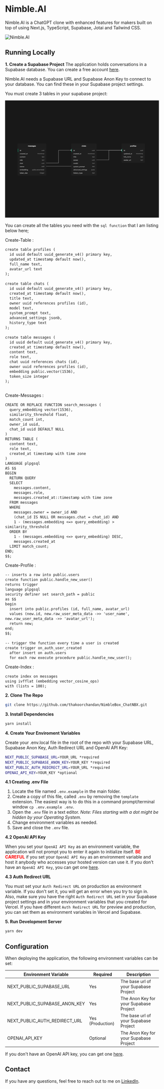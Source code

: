 # Nimble.AI

Nimble.AI is a ChatGPT clone with enhanced features for makers built on top of using Next.js, TypeScript, Supabase, Jotai and Tailwind CSS.

![Nimble.AI](./public/readme-hero.jpg)

## Running Locally

**1. Create a Supabase Project**
The application holds conversations in a Supabase database. You can create a free account [here](https://supabase.io/).

Nimble.AI needs a Supabase URL and Supabase Anon Key to connect to your database. You can find these in your Supabase project settings.

You must create 3 tables in your supabase project:

![Nimble.AI](./public/supabase_schema.png)

You can create all the tables you need with the `sql function` that I am listing below here;

Create-Table : 
```
create table profiles (
  id uuid default uuid_generate_v4() primary key,
  updated_at timestamp default now(),
  full_name text,
  avatar_url text
);

create table chats (
  id uuid default uuid_generate_v4() primary key,
  created_at timestamp default now(),
  title text,
  owner uuid references profiles (id),
  model text,
  system_prompt text,
  advanced_settings jsonb,
  history_type text
);

create table messages (
  id uuid default uuid_generate_v4() primary key,
  created_at timestamp default now(),
  content text,
  role text,
  chat uuid references chats (id),
  owner uuid references profiles (id),
  embedding public.vector(1536),
  token_size integer
);


```

Create-Messages :
```
CREATE OR REPLACE FUNCTION search_messages (
  query_embedding vector(1536),
  similarity_threshold float,
  match_count int,
  owner_id uuid,
  chat_id uuid DEFAULT NULL
)
RETURNS TABLE (
  content text,
  role text,
  created_at timestamp with time zone
)
LANGUAGE plpgsql
AS $$
BEGIN
  RETURN QUERY
  SELECT
    messages.content,
    messages.role,
    messages.created_at::timestamp with time zone
  FROM messages
  WHERE
    messages.owner = owner_id AND
    (chat_id IS NULL OR messages.chat = chat_id) AND
    1 - (messages.embedding <=> query_embedding) > similarity_threshold
  ORDER BY
    1 - (messages.embedding <=> query_embedding) DESC,
    messages.created_at
  LIMIT match_count;
END;
$$;
```

Create-Profile :
```
-- inserts a row into public.users
create function public.handle_new_user()
returns trigger
language plpgsql
security definer set search_path = public
as $$
begin
  insert into public.profiles (id, full_name, avatar_url)
  values (new.id, new.raw_user_meta_data ->> 'user_name', new.raw_user_meta_data ->> 'avatar_url');
  return new;
end;
$$;

-- trigger the function every time a user is created
create trigger on_auth_user_created
  after insert on auth.users
  for each row execute procedure public.handle_new_user();
```

Create-Index :
```
create index on messages 
using ivfflat (embedding vector_cosine_ops)
with (lists = 100);
```

**2. Clone The Repo**

```bash
git clone https://github.com/thakoorchandan/NimbleBox_ChatNBX.git
```

**3. Install Dependencies**

```bash
yarn install
```

**4. Create Your Enviroment Variables**

Create your .env.local file in the root of the repo with your Supabase URL, Supabase Anon Key, Auth Redirect URL and OpenAI API Key:

```bash
NEXT_PUBLIC_SUPABASE_URL=YOUR_URL *required
NEXT_PUBLIC_SUPABASE_ANON_KEY=YOUR_KEY *required
NEXT_PUBLIC_AUTH_REDIRECT_URL=YOUR_URL *required
OPENAI_API_KEY=YOUR_KEY *optional
```

**4.1 Creating .env File**

1. Locate the file named `.env.example` in the main folder.
2. Create a copy of this file, called `.env` by removing the `template` extension. The easiest way is to do this in a command prompt/terminal window `cp .env.example .env`.
3. Open the `.env` file in a text editor. _Note: Files starting with a dot might be hidden by your Operating System._
4. Change environment variables as needed.
5. Save and close the `.env` file.

**4.2 OpenAI API Key**

When you set your `OpenAI API Key` as an environment variable, the application will not prompt you to enter it again to initialize itself. <span style="color:red; font-weight:bold;">BE CAREFUL</span> if you set your `OpenAI API Key` as an environment variable and host it anybody who accesses your hosted version can use it. If you don't have an `OpenAI API Key`, you can get one [here](https://platform.openai.com/account/api-keys).

**4.3 Auth Redirect URL**

You must set your `Auth Redirect URL` on production as environment variable. If you don't set it, you will get an error when you try to sign in. Also, make sure you have the right `Auth Redirect URL` set in your Supabase project settings and in your environment variables that you created for Vercel. If you have different `Auth Redirect URL` for preview and production, you can set them as environment variables in Vercel and Supabase.

**5. Run Development Server**

```bash
yarn dev
```

## Configuration

When deploying the application, the following environment variables can be set:

| Environment Variable          | Required         | Description                            |
| ----------------------------- | ---------------- | -------------------------------------- |
| NEXT_PUBLIC_SUPABASE_URL      | Yes              | The base url of your Supabase Project  |
| NEXT_PUBLIC_SUPABASE_ANON_KEY | Yes              | The Anon Key for your Supabase Project |
| NEXT_PUBLIC_AUTH_REDIRECT_URL | Yes (Production) | The base url of your Supabase Project  |
| OPENAI_API_KEY                | Optional         | The Anon Key for your Supabase Project |

If you don't have an OpenAI API key, you can get one [here](https://platform.openai.com/account/api-keys).

## Contact

If you have any questions, feel free to reach out to me on [LinkedIn](https://www.linkedin.com/in/thakoor-chandan).